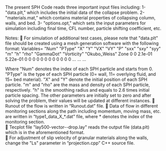 The present SPH Code reads three important input files including:
1- "data.plt," which includes the initial data of the collapse problem.
2- "materials.mat,” which contains material properties of collapsing column, walls, and bed.
3- "options.opt," which sets the input parameters for simulation including final time, CFL number, particle shifting coefficient, etc.

Notes:
	For simulation of additional test cases, please note that "data.plt" file should be created using a mesh generation software with the following format:
Variables= "Num" "PType" "X" "Y" "VX" "VY" "P" "sxx" "sxy" "syy" "m" "h" "rho" "GammaDot" "Vorticity" "Okubo_Weiss" 
Zone
0	0	2.1e-01	5.22e-01	0	0	0	0	0	0	0	0	0	0	0	0
    ...
    ...
    ... 

Where "Num" denotes the index of each SPH particle and starts from 0. "PType" is the type of each SPH particle (0= wall, 11= overlying fluid, and 15= bed material). "X" and "Y" denote the initial position of each SPH particle. "m" and "rho" are the mass and density of each SPH particle, respectively. "h" is the smoothing radius and equals to 2.6 times initial particle spacing. The other parameters are initially set to zero and after solving the problem, their values will be updated at different instances.
	Runout of the flow is written in “Runout.dat” file.
	Data of flow in different monitoring sections along the path including momentum, moving mass, etc. are written in “type1_data_X_*.dat” file, where * denotes the index of the monitoring section.  
	Tecplot file "lay500-vector--drop.lay" reads the output file (data.plt) which is in the aforementioned format.  
	For adjustment of slip velocity of granular materials along the walls, change the "Ls" parameter in “projection.cpp” C++ source file.

